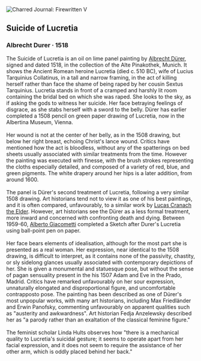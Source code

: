 <div class="artwork-of-the-day">
  <div class="container">
    <div class="img-wrapper">
      <img
        src="https://uploads1.wikiart.org/images/albrecht-durer/suicide-of-lucretia-1518.jpg!Large.jpg"
        alt="Charred Journal: Firewritten V" />
    </div>
    <div class="artwork-detail">
      <div class="artwork-origin"> 
        <h2 class="artwork-name">Suicide of Lucretia</h2>
        <h3 class="artist">
          Albrecht Durer
                    ·  1518
        </h3>
      </div>
      <p class="description">
        <span class="artwork-description-text ng-binding" ng-bind-html="viewModel.ArtworkOfTheDay.Description | unsafe">The Suicide of Lucretia is an oil on lime panel painting by <a target="_blank" href="/en/albrecht-durer">Albrecht Dürer</a>, signed and dated 1518, in the collection of the Alte Pinakothek, Munich. It shows the Ancient Romean heroine Lucretia (died c. 510 BC), wife of Lucius Tarquinius Collatinus, in a tall and narrow framing, in the act of killing herself rather than face the shame of being raped by her cousin Sextus Tarquinius. Lucretia stands in front of a cramped and harshly lit room containing the bridal bed on which she was raped. She looks to the sky, as if asking the gods to witness her suicide. Her face betraying feelings of disgrace, as she stabs herself with a sword to the belly. Dürer has earlier completed a 1508 pencil on green paper drawing of Lucretia, now in the Albertina Museum, Vienna.
<br>
<br>Her wound is not at the center of her belly, as in the 1508 drawing, but below her right breast, echoing Christ's lance wound. Critics have mentioned how the act is bloodless, without any of the spatterings on bed sheets usually associated with similar treatments from the time. However the painting was executed with finesse, with the brush strokes representing the cloths especially detailed, and composed of a variety of red, blue, and green pigments. The white drapery around her hips is a later addition, from around 1600.
<br>
<br>The panel is Dürer's second treatment of Lucretia, following a very similar 1508 drawing. Art historians tend not to view it as one of his best paintings, and it is often compared, unfavourably, to a similar work by <a target="_blank" href="/en/lucas-cranach-the-elder">Lucas Cranach the Elder</a>. However, art historians see the Dürer as a less formal treatment, more inward and concerned with confronting death and dying. Between 1959-60, <a target="_blank" href="/en/alberto-giacometti">Alberto Giacometti</a> completed a Sketch after Durer's Lucretia using ball-point pen on paper.
<br>
<br>Her face bears elements of idealisation, although for the most part she is presented as a real woman. Her expression, near identical to the 1508 drawing, is difficult to interpret, as it contains none of the passivity, chastity, or sly sidelong glances usually associated with contemporary depictions of her. She is given a monumental and statuesque pose, but without the sense of pagan sensuality present in the his 1507 Adam and Eve in the Prado, Madrid. Critics have remarked unfavourably on her sour expression, unnaturally elongated and disproportional figure, and uncomfortable contrapposto pose. The painting has been described as one of Dürer's most unpopular works, with many art historians, including Max Friedländer and Erwin Panofsky, commenting unfavourably on apparent qualities such as "austerity and awkwardness". Art historian Fedja Anzelewsky described her as "a parody rather than an exaltation of the classical feminine figure."
<br>
<br>The feminist scholar Linda Hults observes how "there is a mechanical quality to Lucretia's suicidal gesture; it seems to operate apart from her facial expression, and it does not seem to require the assistance of her other arm, which is oddly placed behind her back."</span>
                        <div class="text-shadow-container" ng-show="showShadow" style=""></div>
      </p>
    </div>
  </div>

</div>
